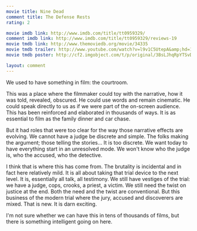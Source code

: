 ```yaml
---
movie title: Nine Dead
comment title: The Defense Rests
rating: 2

movie imdb link: http://www.imdb.com/title/tt0959329/
comment imdb link: http://www.imdb.com/title/tt0959329/reviews-19
movie tmdb link: http://www.themoviedb.org/movie/34335
movie tmdb trailer: http://www.youtube.com/watch?v=l9v1C5UtepA&amp;hd=1
movie tmdb poster: http://cf2.imgobject.com/t/p/original/3BsLJhqRpYTSvDQD6Rxo8hJrUvZ.jpg

layout: comment
---
```


We used to have something in film: the courtroom. 

This was a place where the filmmaker could toy with the narrative, how it was told, revealed, obscured. He could use words and remain cinematic. He could speak directly to us as if we were part of the on-screen audience. This has been reinforced and elaborated in thousands of ways. It is as essential to film as the family dinner and car chase.

But it had roles that were too clear for the way those narrative effects are evolving. We cannot have a judge be discrete and simple. The folks making the argument; those telling the stories... It is too discrete. We want today to have everything start in an unresolved mode. We won't know who the judge is, who the accused, who the detective. 

I think that is where this has come from. The brutality is incidental and in fact here relatively mild. It is all about taking that trial device to the next level. It is, essentially all talk, all testimony. We still have vestiges of the trial: we have a judge, cops, crooks, a priest, a victim. We still need the twist on justice at the end. Both the need and the twist are conventional. But this business of the modern trial where the jury, accused and discoverers are mixed. That is new. It is darn exciting.

I'm not sure whether we can have this in tens of thousands of films, but there is something intelligent going on here.